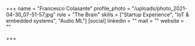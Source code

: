 +++
name = "Francesco Colasante"
profile_photo = "/uploads/photo_2021-04-30_07-51-57.jpg"
role = "The Brain"
skills = ["Startup Experience", "IoT & embedded systems", "Audio ML"]
[social]
linkedin = ""
mail = ""
website = ""

+++
